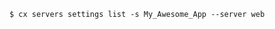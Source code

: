 <!-- usedin: [ _includes/_inlines/Toolbelt/common/servers] - layout:code post: servers_example -->

```
$ cx servers settings list -s My_Awesome_App --server web
```
